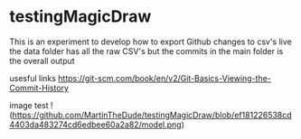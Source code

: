 # testingMagicDraw

This is an experiment to develop how to export Github changes to csv's live
the data folder has all the raw CSV's but the commits in the main folder is the overall output

usesful links 
https://git-scm.com/book/en/v2/Git-Basics-Viewing-the-Commit-History

image test 
!(https://github.com/MartinTheDude/testingMagicDraw/blob/ef181226538cd4403da483274cd6edbee60a2a82/model.png)
